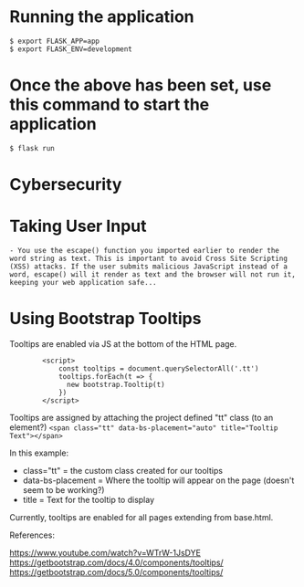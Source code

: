 # Running the application
    $ export FLASK_APP=app
    $ export FLASK_ENV=development
# Once the above has been set, use this command to start the application
    $ flask run

# Cybersecurity
# Taking User Input
    - You use the escape() function you imported earlier to render the word string as text. This is important to avoid Cross Site Scripting (XSS) attacks. If the user submits malicious JavaScript instead of a word, escape() will it render as text and the browser will not run it, keeping your web application safe...

# Using Bootstrap Tooltips
Tooltips are enabled via JS at the bottom of the HTML page. 
```        
        <script>
            const tooltips = document.querySelectorAll('.tt')
            tooltips.forEach(t => {
              new bootstrap.Tooltip(t)
            })
        </script>
```
Tooltips are assigned by attaching the project defined "tt" class (to an element?)
`<span class="tt" data-bs-placement="auto" title="Tooltip Text"></span>`

In this example: 
  - class="tt" = the custom class created for our tooltips
  - data-bs-placement = Where the tooltip will appear on the page (doesn't seem to be working?)
  - title = Text for the tooltip to display

Currently, tooltips are enabled for all pages extending from base.html.

References:

https://www.youtube.com/watch?v=WTrW-1JsDYE
https://getbootstrap.com/docs/4.0/components/tooltips/
https://getbootstrap.com/docs/5.0/components/tooltips/


